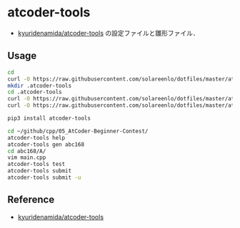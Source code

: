 # atcoder-tools
- [kyuridenamida/atcoder-tools](https://github.com/kyuridenamida/atcoder-tools) の設定ファイルと雛形ファイル．


## Usage
```bash
cd
curl -O https://raw.githubusercontent.com/solareenlo/dotfiles/master/atcoder-tools/.atcodertools.toml
mkdir .atcoder-tools
cd .atcoder-tools
curl -O https://raw.githubusercontent.com/solareenlo/dotfiles/master/atcoder-tools/.atcoder-tools/my_template_ab.cpp
curl -O https://raw.githubusercontent.com/solareenlo/dotfiles/master/atcoder-tools/.atcoder-tools/my_template_cd.cpp

pip3 install atcoder-tools

cd ~/github/cpp/05_AtCoder-Beginner-Contest/
atcoder-tools help
atcoder-tools gen abc168
cd abc168/A/
vim main.cpp
atcoder-tools test
atcoder-tools submit
atcoder-tools submit -u
```

## Reference
- [kyuridenamida/atcoder-tools](https://github.com/kyuridenamida/atcoder-tools)
